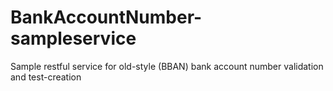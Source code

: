 # BankAccountNumber-sampleservice
Sample restful service for old-style (BBAN) bank account number validation and test-creation
